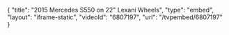 {
    "title": "2015 Mercedes S550 on 22\" Lexani Wheels",
    "type": "embed",
    "layout": "iframe-static",
    "videoId": "6807197",
    "url": "\/tvpembed\/6807197"
}